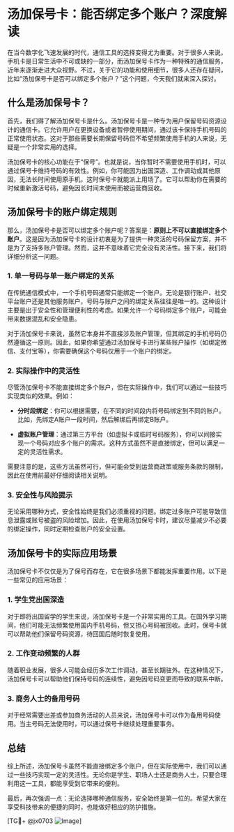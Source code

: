 # 汤加保号卡：能否绑定多个账户？深度解读

在当今数字化飞速发展的时代，通信工具的选择变得尤为重要。对于很多人来说，手机卡是日常生活中不可或缺的一部分，而汤加保号卡作为一种特殊的通信服务，近年来逐渐走进大众视野。不过，关于它的功能和使用细节，很多人还存在疑问，比如“汤加保号卡是否可以绑定多个账户？”这个问题，今天我们就来深入探讨。

## 什么是汤加保号卡？

首先，我们得了解汤加保号卡是什么。汤加保号卡是一种专为用户保留号码资源设计的通信卡。它允许用户在更换设备或者暂停使用期间，通过该卡保持手机号码的正常使用状态。这对于那些需要长期保留号码但不希望频繁使用手机的人来说，无疑是一个非常实用的选择。

汤加保号卡的核心功能在于“保号”。也就是说，当你暂时不需要使用手机时，可以通过保号卡维持号码的有效性。例如，你可能因为出国深造、工作调动或其他原因，无法长时间使用原手机，这时保号卡就能派上用场了。它可以帮助你在需要的时候重新激活号码，避免因长时间未使用而被运营商回收。

## 汤加保号卡的账户绑定规则

那么，汤加保号卡是否可以绑定多个账户呢？答案是：**原则上不可以直接绑定多个账户**。这是因为汤加保号卡的设计初衷是为了提供一种灵活的号码保留方案，并不是为了支持多账户管理。然而，这并不意味着它完全没有灵活性。接下来，我们将详细分析这一问题。

### 1. 单一号码与单一账户绑定的关系

在传统通信模式中，一个手机号码通常只能绑定一个账户。无论是银行账户、社交平台账户还是其他服务账户，号码与账户之间的绑定关系往往是唯一的。这种设计主要是出于安全性和管理便利性的考虑。如果允许一个号码绑定多个账户，可能会带来数据混乱和安全隐患。

对于汤加保号卡来说，虽然它本身并不直接涉及账户管理，但其绑定的手机号码仍然遵循这一原则。因此，如果你希望通过汤加保号卡进行某些账户操作（如绑定微信、支付宝等），你需要确保这个号码仅用于一个账户的绑定。

### 2. 实际操作中的灵活性

尽管汤加保号卡不能直接绑定多个账户，但在实际操作中，我们可以通过一些技巧实现类似的效果。例如：

- **分时段绑定**：你可以根据需要，在不同的时间段内将号码绑定到不同的账户。比如，先绑定A账户一段时间，然后解绑后再绑定B账户。
  
- **虚拟账户管理**：通过第三方平台（如虚拟卡或临时号码服务），你可以间接实现一个号码对应多个账户的需求。这种方式虽然不是直接绑定，但可以满足一定的灵活性需求。

需要注意的是，这些方法虽然可行，但可能会受到运营商政策或服务条款的限制，因此在使用前最好仔细阅读相关说明。

### 3. 安全性与风险提示

无论采用哪种方式，安全性始终是我们必须重视的问题。绑定过多账户可能导致信息泄露或账号被盗的风险增加。因此，在使用汤加保号卡时，建议尽量减少不必要的绑定操作，同时定期检查账户的安全设置。

## 汤加保号卡的实际应用场景

汤加保号卡不仅仅是为了保号而存在，它在很多场景下都能发挥重要作用。以下是一些常见的应用场景：

### 1. 学生党出国深造

对于即将出国留学的学生来说，汤加保号卡是一个非常实用的工具。在国外学习期间，他们可能无法频繁使用国内手机号码，但又担心号码被回收。此时，保号卡就可以帮助他们保留号码资源，待回国后随时恢复使用。

### 2. 工作变动频繁的人群

随着职业发展，很多人可能会经历多次工作调动，甚至长期驻外。在这种情况下，汤加保号卡可以帮助他们保持号码的连续性，避免因号码变更而导致的联系中断。

### 3. 商务人士的备用号码

对于经常需要出差或参加商务活动的人员来说，汤加保号卡可以作为备用号码使用。当主号码无法使用时，可以通过保号卡继续处理重要事务。

## 总结

综上所述，汤加保号卡虽然不能直接绑定多个账户，但在实际使用中，我们可以通过一些技巧实现一定的灵活性。无论你是学生、职场人士还是商务人士，只要合理利用这一工具，都能享受到它带来的便利。

最后，再次强调一点：无论选择哪种通信服务，安全始终是第一位的。希望大家在享受科技带来的便捷的同时，也能做好相应的防护措施。

[TG💪+ @jx0703 ![Image](https://github.com/user-attachments/assets/dbca1d08-cadb-493c-b0ec-ad6f7a83f270)]